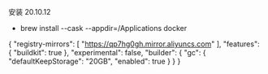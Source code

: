 安装 20.10.12
- brew install --cask --appdir=/Applications docker

{
  "registry-mirrors": [
    "https://qp7hg0gh.mirror.aliyuncs.com"
  ],
  "features": {
    "buildkit": true
  },
  "experimental": false,
  "builder": {
    "gc": {
      "defaultKeepStorage": "20GB",
      "enabled": true
    }
  }
}